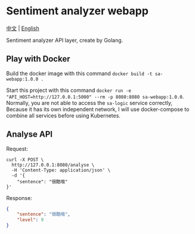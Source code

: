 # Sentiment analyzer webapp

[中文](README.zh_cn.md "中文") | [English](README.md "English")

Sentiment analyzer API layer, create by Golang.

## Play with Docker
Build the docker image with this command `docker build -t sa-webapp:1.0.0 .`

Start this project with this command `docker run -e "API_HOST=http://127.0.0.1:5000" --rm -p 8080:8080 sa-webapp:1.0.0`.
Normally, you are not able to access the `sa-logic` service correctly, Because it has its own independent network, 
I will use docker-compose to combine all services before using Kubernetes.

## Analyse API
Request:
```
curl -X POST \
  http://127.0.0.1:8080/analyse \
  -H 'Content-Type: application/json' \
  -d '{
	"sentence": "很酷哦"
}'
```

Response:
```json
{
    "sentence": "很酷哦",
    "level": 9
}
```